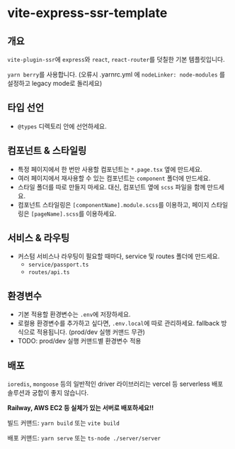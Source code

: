 # vite-express-ssr-template

## 개요

`vite-plugin-ssr`에 `express`와 `react`, `react-router`를 덧칠한 기본 템플릿입니다.

`yarn berry`를 사용합니다. (오류시 .yarnrc.yml 에 `nodeLinker: node-modules` 를 설정하고 legacy mode로 돌리세요)

## 타입 선언

- `@types` 디렉토리 안에 선언하세요.

## 컴포넌트 & 스타일링

- 특정 페이지에서 한 번만 사용할 컴포넌트는 `*.page.tsx` 옆에 만드세요.
- 여러 페이지에서 재사용할 수 있는 컴포넌트는 `component` 폴더에 만드세요.
- 스타일 폴더를 따로 만들지 마세요. 대신, 컴포넌트 옆에 `scss` 파일을 함께 만드세요.
- 컴포넌트 스타일링은 `[componentName].module.scss`를 이용하고, 페이지 스타일링은 `[pageName].scss`를 이용하세요.

## 서비스 & 라우팅

- 커스텀 서비스나 라우팅이 필요할 때마다, service 및 routes 폴더에 만드세요.
  - `service/passport.ts`
  - `routes/api.ts`
  
## 환경변수
-  기본 적용할 환경변수는 `.env`에 저장하세요.
-  로컬용 환경변수를 추가하고 싶다면, `.env.local`에 따로 관리하세요. fallback 방식으로 적용됩니다. (prod/dev 실행 커맨드 무관)
-  TODO: prod/dev 실행 커맨드별 환경변수 적용

## 배포

`ioredis`, `mongoose` 등의 일반적인 driver 라이브러리는 vercel 등 serverless 배포 솔루션과 궁합이 좋지 않습니다.

**Railway, AWS EC2 등 실체가 있는 서버로 배포하세요!!**

빌드 커맨드: `yarn build` 또는 `vite build`

배포 커맨드: `yarn serve` 또는 `ts-node ./server/server`
